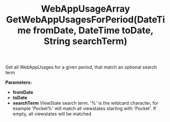 ﻿---
uid: crmscript_ref_NSDiagnosticsAgent_GetWebAppUsagesForPeriod
title: WebAppUsageArray GetWebAppUsagesForPeriod(DateTime fromDate, DateTime toDate, String searchTerm)
intellisense: NSDiagnosticsAgent.GetWebAppUsagesForPeriod
keywords: NSDiagnosticsAgent, GetWebAppUsagesForPeriod
so.topic: reference
---

Get all WebAppUsages for a given period, that match an optional search term

**Parameters:**
 - **fromDate** 
 - **toDate** 
 - **searchTerm** ViewState search term. '%' is the wildcard character, for example 'Pocket%' will match all viewstates starting with 'Pocket'. If empty, all viewstates will be matched
